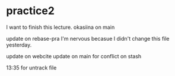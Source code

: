 # practice2

I want to finish this lecture.
okasiina on main

update on rebase-pra 
I'm nervous becasue I didn't change this file yesterday.

update on webcite
update on main for conflict on stash

13:35 for untrack file
